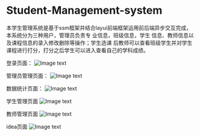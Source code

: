 # Student-Management-system
本学生管理系统是基于ssm框架并结合layui前端框架运用前后端异步交互完成，本系统分为三种用户，管理员负责专 业信息，班级信息，学生 信息、教师信息以及课程信息的录入修改删除等操作；学生选课 后教师可以查看班级学生并对学生课程进行打分，打分之后学生可以进入查看自己的学科成绩。  

登录页面：
![Image text](https://github.com/ZhouQianyou/Student-Management-system/blob/master/images/%E7%99%BB%E5%BD%95%E9%A1%B5%E9%9D%A2.png)


管理员管理页面：
![Image text](https://github.com/ZhouQianyou/Student-Management-system/blob/master/images/%E7%AE%A1%E7%90%86%E5%91%98%E5%BC%80%E8%AF%BE%E7%AE%A1%E7%90%86%E9%A1%B5%E9%9D%A2.png)


数据统计页面：
![Image text](https://github.com/ZhouQianyou/Student-Management-system/blob/master/images/%E7%BB%9F%E8%AE%A1%E9%A1%B5%E9%9D%A2.png)


学生管理页面
![Image text](https://github.com/ZhouQianyou/Student-Management-system/blob/master/images/%E5%AD%A6%E7%94%9F%E7%AE%A1%E7%90%86%E9%A1%B5%E9%9D%A2.png)


教师管理页面
![Image text](https://github.com/ZhouQianyou/Student-Management-system/blob/master/images/%E8%80%81%E5%B8%88%E7%AE%A1%E7%90%86%E9%A1%B5%E9%9D%A2.png)

idea页面
![Image text](https://github.com/ZhouQianyou/Student-Management-system/blob/master/images/idea.png)

